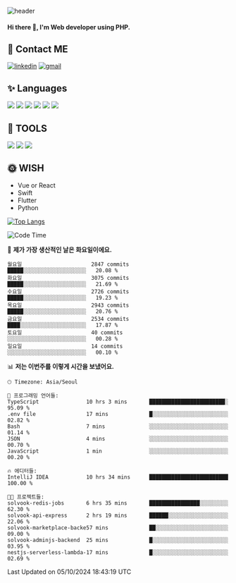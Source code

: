 ![header](https://capsule-render.vercel.app/api?type=waving&color=auto&height=300&section=header&text=Elin&fontSize=90&animation=twinkling)

#### Hi there 👋, I'm <b>Web developer</b> using PHP. ####

<!--
- 🔭 I’m currently working on Uniwill
- 🌱 I’m currently learning Vue or React or Python.
-->

<!---#### I am PHP developer --->

## 💌 Contact ME ###
[<img src='https://img.shields.io/badge/-EunjiKo-%230A66C2?style=flat-square&logo=LinkedIn&logoColor=white' alt='linkedin'>](https://www.linkedin.com/in/https://www.linkedin.com/in/eunji-ko-00a907164//)  [<img src='https://img.shields.io/badge/-einee214%40gmail.com-%23EA4335?style=flat-square&logo=Gmail&logoColor=white' alt='gmail'>](einee214@gmail.com)  


## ✨ Languages
<img src='https://img.shields.io/badge/-PHP-%23777BB4?style=for-the-badge&logo=PHP&logoColor=white'> <img src='https://img.shields.io/badge/-Laravel-%23FF2D20?style=for-the-badge&logo=Laravel&logoColor=white'> <img src='https://img.shields.io/badge/Jquery-%230769AD?style=for-the-badge&logo=Jquery&logoColor=white'> <img src='https://img.shields.io/badge/CSS3-%231572B6?style=for-the-badge&logo=CSS3&logoColor=white'> <img src='https://img.shields.io/badge/Bootstrap-%237952B3?style=for-the-badge&logo=Bootstrap&logoColor=white' > <img src='https://img.shields.io/badge/MySQL-%234479A1?style=for-the-badge&logo=MySQL&logoColor=white' >

## 🌷 TOOLS
<img src='https://img.shields.io/badge/PHPSTORM-%23000000?style=for-the-badge&logo=PhpStorm&logoColor=white' > <img src='https://img.shields.io/badge/GitLab-%23FCA121?style=for-the-badge&logo=GitLab&logoColor=white' > <img src='https://img.shields.io/badge/GitHub-%23181717?style=for-the-badge&logo=GitHub&logoColor=white'>


## 🌞 WISH
- Vue or React
- Swift
- Flutter
- Python


[![Top Langs](https://github-readme-stats.vercel.app/api/top-langs/?username=ein214&layout=compact)](https://github.com/anuraghazra/github-readme-stats)

<!--START_SECTION:waka-->
![Code Time](http://img.shields.io/badge/Code%20Time-3%2C805%20hrs%2056%20mins-blue)

📅 **제가 가장 생산적인 날은 화요일이에요.** 

```text
월요일                      2847 commits        █████░░░░░░░░░░░░░░░░░░░░   20.08 % 
화요일                      3075 commits        █████░░░░░░░░░░░░░░░░░░░░   21.69 % 
수요일                      2726 commits        █████░░░░░░░░░░░░░░░░░░░░   19.23 % 
목요일                      2943 commits        █████░░░░░░░░░░░░░░░░░░░░   20.76 % 
금요일                      2534 commits        ████░░░░░░░░░░░░░░░░░░░░░   17.87 % 
토요일                      40 commits          ░░░░░░░░░░░░░░░░░░░░░░░░░   00.28 % 
일요일                      14 commits          ░░░░░░░░░░░░░░░░░░░░░░░░░   00.10 % 
```


📊 **저는 이번주를 이렇게 시간을 보냈어요.** 

```text
🕑︎ Timezone: Asia/Seoul

💬 프로그래밍 언어들: 
TypeScript               10 hrs 3 mins       ████████████████████████░   95.09 % 
.env file                17 mins             █░░░░░░░░░░░░░░░░░░░░░░░░   02.82 % 
Bash                     7 mins              ░░░░░░░░░░░░░░░░░░░░░░░░░   01.14 % 
JSON                     4 mins              ░░░░░░░░░░░░░░░░░░░░░░░░░   00.70 % 
JavaScript               1 min               ░░░░░░░░░░░░░░░░░░░░░░░░░   00.20 % 

🔥 에디터들: 
IntelliJ IDEA            10 hrs 34 mins      █████████████████████████   100.00 % 

🐱‍💻 프로젝트들: 
solvook-redis-jobs       6 hrs 35 mins       ████████████████░░░░░░░░░   62.30 % 
solvook-api-express      2 hrs 19 mins       ██████░░░░░░░░░░░░░░░░░░░   22.06 % 
solvook-marketplace-backe57 mins             ██░░░░░░░░░░░░░░░░░░░░░░░   09.00 % 
solvook-adminjs-backend  25 mins             █░░░░░░░░░░░░░░░░░░░░░░░░   03.95 % 
nestjs-serverless-lambda-17 mins             █░░░░░░░░░░░░░░░░░░░░░░░░   02.69 % 
```


 Last Updated on 05/10/2024 18:43:19 UTC
<!--END_SECTION:waka-->

<!---![GitHub stats](https://github-readme-stats.vercel.app/api?username=ein214&show_icons=true&theme=dracula)  --->



